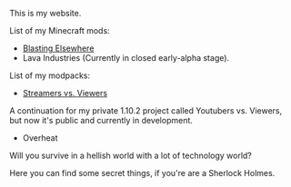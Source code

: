 This is my website.

List of my Minecraft mods:
+ [Blasting Elsewhere](https://minecraft.curseforge.com/projects/blasting-elsewhere)
+ Lava Industries (Currently in closed early-alpha stage).

List of my modpacks:
+ [Streamers vs. Viewers](https://denismasterherobrine.github.io/StreamersVSViewers)

A continuation for my private 1.10.2 project called Youtubers vs. Viewers, but now it's public and currently in development.
+ Overheat

Will you survive in a hellish world with a lot of technology world?
  
  
Here you can find some secret things, if you're are a Sherlock Holmes.
